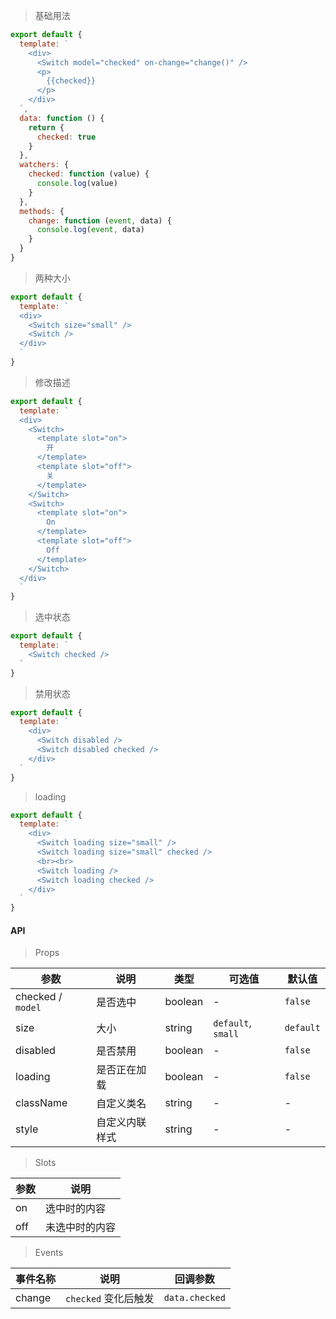 > 基础用法

```js
export default {
  template: `
    <div>
      <Switch model="checked" on-change="change()" />
      <p>
        {{checked}}
      </p>
    </div>
  `,
  data: function () {
    return {
      checked: true
    }
  },
  watchers: {
    checked: function (value) {
      console.log(value)
    }
  },
  methods: {
    change: function (event, data) {
      console.log(event, data)
    }
  }
}
```

> 两种大小

```js
export default {
  template: `
  <div>
    <Switch size="small" />
    <Switch />
  </div>
  `
}
```

> 修改描述

```js
export default {
  template: `
  <div>
    <Switch>
      <template slot="on">
        开
      </template>
      <template slot="off">
        关
      </template>
    </Switch>
    <Switch>
      <template slot="on">
        On
      </template>
      <template slot="off">
        Off
      </template>
    </Switch>
  </div>
  `
}
```

> 选中状态

```js
export default {
  template: `
    <Switch checked />
  `
}
```

> 禁用状态

```js
export default {
  template: `
    <div>
      <Switch disabled />
      <Switch disabled checked />
    </div>
  `
}
```

> loading

```js
export default {
  template: `
    <div>
      <Switch loading size="small" />
      <Switch loading size="small" checked />
      <br><br>
      <Switch loading />
      <Switch loading checked />
    </div>
  `
}
```

#### API

> Props

参数 | 说明 | 类型 | 可选值 | 默认值
---|---|---|---|---
checked / `model` | 是否选中 | boolean | - | `false`
size | 大小 | string | `default`, `small` | `default`
disabled | 是否禁用 | boolean | - | `false`
loading | 是否正在加载 | boolean | - | `false`
className | 自定义类名 | string | - | -
style | 自定义内联样式 | string | - | -

> Slots

参数 | 说明
---|---
on | 选中时的内容
off | 未选中时的内容

> Events

事件名称 | 说明 | 回调参数
---|---|---
change | `checked` 变化后触发 | `data.checked`
